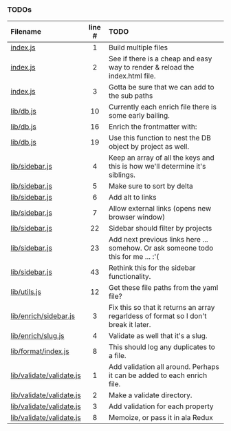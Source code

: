 ### TODOs
| Filename | line # | TODO
|:------|:------:|:------
| [index.js](index.js#L1) | 1 | Build multiple files
| [index.js](index.js#L2) | 2 | See if there is a cheap and easy way to render & reload the index.html file.
| [index.js](index.js#L3) | 3 | Gotta be sure that we can add to the sub paths
| [lib/db.js](lib/db.js#L10) | 10 | Currently each enrich file there is some early bailing.
| [lib/db.js](lib/db.js#L16) | 16 | Enrich the frontmatter with:
| [lib/db.js](lib/db.js#L19) | 19 | Use this function to nest the DB object by project as well.
| [lib/sidebar.js](lib/sidebar.js#L4) | 4 | Keep an array of all the keys and this is how we'll determine it's siblings.
| [lib/sidebar.js](lib/sidebar.js#L5) | 5 | Make sure to sort by delta
| [lib/sidebar.js](lib/sidebar.js#L6) | 6 | Add alt to links
| [lib/sidebar.js](lib/sidebar.js#L7) | 7 | Allow external links (opens new browser window)
| [lib/sidebar.js](lib/sidebar.js#L22) | 22 | Sidebar should filter by projects
| [lib/sidebar.js](lib/sidebar.js#L23) | 23 | Add next previous links here ... somehow. Or ask someone todo this for me ... :'(
| [lib/sidebar.js](lib/sidebar.js#L43) | 43 | Rethink this for the sidebar functionality.
| [lib/utils.js](lib/utils.js#L12) | 12 | Get these file paths from the yaml file?
| [lib/enrich/sidebar.js](lib/enrich/sidebar.js#L3) | 3 | Fix this so that it returns an array regarldess of format so I don't break it later.
| [lib/enrich/slug.js](lib/enrich/slug.js#L4) | 4 | Validate as well that it's a slug.
| [lib/format/index.js](lib/format/index.js#L8) | 8 | This should log any duplicates to a file.
| [lib/validate/validate.js](lib/validate/validate.js#L1) | 1 | Add validation all around. Perhaps it can be added to each enrich file.
| [lib/validate/validate.js](lib/validate/validate.js#L2) | 2 | Make a validate directory.
| [lib/validate/validate.js](lib/validate/validate.js#L3) | 3 | Add validation for each property
| [lib/validate/validate.js](lib/validate/validate.js#L8) | 8 | Memoize, or pass it in ala Redux
